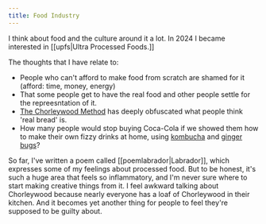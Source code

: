 ```yaml
---
title: Food Industry
---
```

I think about food and the culture around it a lot. In 2024 I became interested in [[upfs|Ultra Processed Foods.]]

The thoughts that I have relate to:

- People who can't afford to make food from scratch are shamed for it (afford: time, money, energy)
- That some people get to have the real food and other people settle for the repreesntation of it.
- [The Chorleywood Method](https://www.bbc.co.uk/news/magazine-13670278) has deeply obfuscated what people think 'real bread' is.
- How many people would stop buying Coca-Cola if we showed them how to make their own fizzy drinks at home, using [kombucha](https://brewbuch.com/how-to-make-kombucha/) and [ginger bugs](https://www.fermentingforfoodies.com/catching-ginger-bug/)?

So far, I've written a poem called [[poemlabrador|Labrador]], which expresses some of my feelings about processed food. But to be honest, it's such a huge area that feels so inflammatory, and I'm never sure where to start making creative things from it. I feel awkward talking about Chorleywood because nearly everyone has a loaf of Chorleywood in their kitchen. And it becomes yet another thing for people to feel they're supposed to be guilty about.
